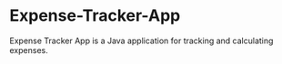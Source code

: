 # Expense-Tracker-App
Expense Tracker App is a Java application for tracking and calculating expenses. 
